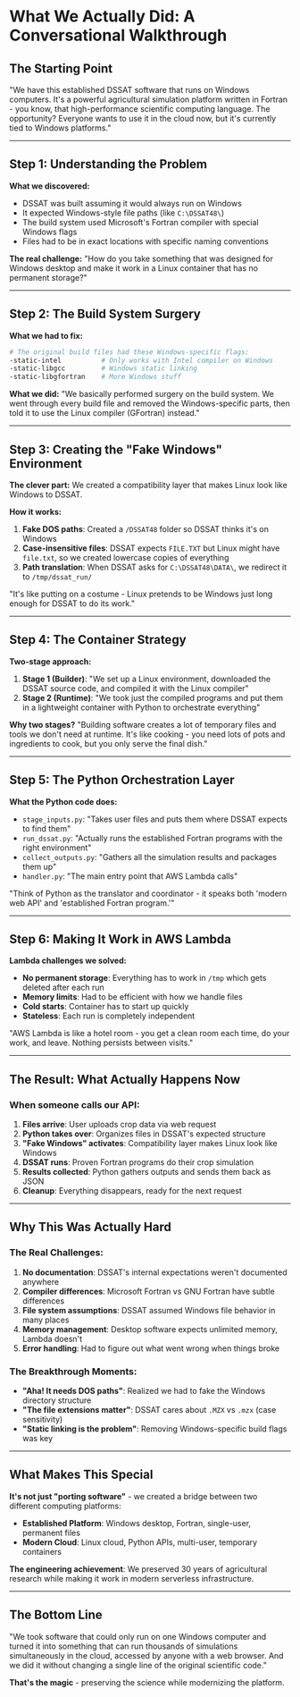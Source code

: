 # What We Actually Did: A Conversational Walkthrough

## The Starting Point
"We have this established DSSAT software that runs on Windows computers. It's a powerful agricultural simulation platform written in Fortran - you know, that high-performance scientific computing language. The opportunity? Everyone wants to use it in the cloud now, but it's currently tied to Windows platforms."

---

## Step 1: Understanding the Problem
**What we discovered:**
- DSSAT was built assuming it would always run on Windows
- It expected Windows-style file paths (like `C:\DSSAT48\`)
- The build system used Microsoft's Fortran compiler with special Windows flags
- Files had to be in exact locations with specific naming conventions

**The real challenge:** "How do you take something that was designed for Windows desktop and make it work in a Linux container that has no permanent storage?"

---

## Step 2: The Build System Surgery
**What we had to fix:**
```bash
# The original build files had these Windows-specific flags:
-static-intel          # Only works with Intel compiler on Windows
-static-libgcc         # Windows static linking  
-static-libgfortran    # More Windows stuff
```

**What we did:** "We basically performed surgery on the build system. We went through every build file and removed the Windows-specific parts, then told it to use the Linux compiler (GFortran) instead."

---

## Step 3: Creating the "Fake Windows" Environment
**The clever part:** We created a compatibility layer that makes Linux look like Windows to DSSAT.

**How it works:**
1. **Fake DOS paths**: Created a `/DSSAT48` folder so DSSAT thinks it's on Windows
2. **Case-insensitive files**: DSSAT expects `FILE.TXT` but Linux might have `file.txt`, so we created lowercase copies of everything
3. **Path translation**: When DSSAT asks for `C:\DSSAT48\DATA\`, we redirect it to `/tmp/dssat_run/`

"It's like putting on a costume - Linux pretends to be Windows just long enough for DSSAT to do its work."

---

## Step 4: The Container Strategy
**Two-stage approach:**
1. **Stage 1 (Builder)**: "We set up a Linux environment, downloaded the DSSAT source code, and compiled it with the Linux compiler"
2. **Stage 2 (Runtime)**: "We took just the compiled programs and put them in a lightweight container with Python to orchestrate everything"

**Why two stages?** "Building software creates a lot of temporary files and tools we don't need at runtime. It's like cooking - you need lots of pots and ingredients to cook, but you only serve the final dish."

---

## Step 5: The Python Orchestration Layer
**What the Python code does:**
- `stage_inputs.py`: "Takes user files and puts them where DSSAT expects to find them"
- `run_dssat.py`: "Actually runs the established Fortran programs with the right environment"
- `collect_outputs.py`: "Gathers all the simulation results and packages them up"
- `handler.py`: "The main entry point that AWS Lambda calls"

"Think of Python as the translator and coordinator - it speaks both 'modern web API' and 'established Fortran program.'"

---

## Step 6: Making It Work in AWS Lambda
**Lambda challenges we solved:**
- **No permanent storage**: Everything has to work in `/tmp` which gets deleted after each run
- **Memory limits**: Had to be efficient with how we handle files
- **Cold starts**: Container has to start up quickly
- **Stateless**: Each run is completely independent

"AWS Lambda is like a hotel room - you get a clean room each time, do your work, and leave. Nothing persists between visits."

---

## The Result: What Actually Happens Now

### When someone calls our API:
1. **Files arrive**: User uploads crop data via web request
2. **Python takes over**: Organizes files in DSSAT's expected structure
3. **"Fake Windows" activates**: Compatibility layer makes Linux look like Windows
4. **DSSAT runs**: Proven Fortran programs do their crop simulation
5. **Results collected**: Python gathers outputs and sends them back as JSON
6. **Cleanup**: Everything disappears, ready for the next request

---

## Why This Was Actually Hard

### The Real Challenges:
1. **No documentation**: DSSAT's internal expectations weren't documented anywhere
2. **Compiler differences**: Microsoft Fortran vs GNU Fortran have subtle differences
3. **File system assumptions**: DSSAT assumed Windows file behavior in many places
4. **Memory management**: Desktop software expects unlimited memory, Lambda doesn't
5. **Error handling**: Had to figure out what went wrong when things broke

### The Breakthrough Moments:
- **"Aha! It needs DOS paths"**: Realized we had to fake the Windows directory structure
- **"The file extensions matter"**: DSSAT cares about `.MZX` vs `.mzx` (case sensitivity)
- **"Static linking is the problem"**: Removing Windows-specific build flags was key

---

## What Makes This Special

**It's not just "porting software"** - we created a bridge between two different computing platforms:
- **Established Platform**: Windows desktop, Fortran, single-user, permanent files
- **Modern Cloud**: Linux cloud, Python APIs, multi-user, temporary containers

**The engineering achievement**: We preserved 30 years of agricultural research while making it work in modern serverless infrastructure.

---

## The Bottom Line
"We took software that could only run on one Windows computer and turned it into something that can run thousands of simulations simultaneously in the cloud, accessed by anyone with a web browser. And we did it without changing a single line of the original scientific code."

**That's the magic** - preserving the science while modernizing the platform.
